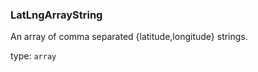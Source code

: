 <!--- This is a generated file, do not edit! -->
<!--- [START maps_http_schema_latlngarraystring] -->
<h3 class="schema-object" id="LatLngArrayString">LatLngArrayString</h3>

An array of comma separated {latitude,longitude} strings.

type: `array`

<!--- [END maps_http_schema_latlngarraystring] -->
